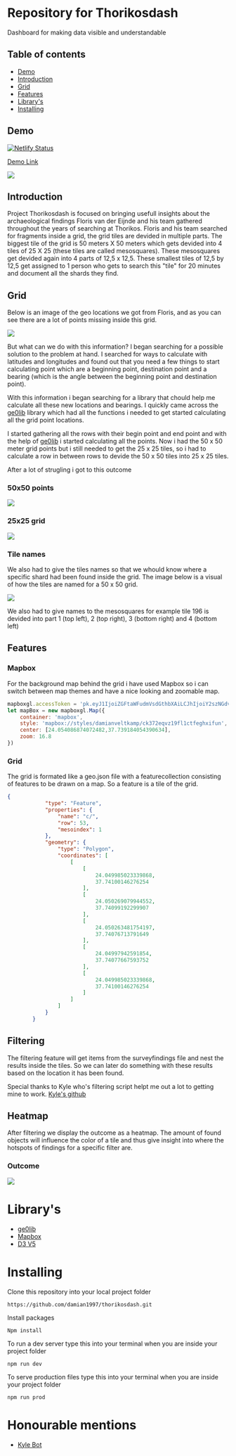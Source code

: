 # Repository for Thorikosdash
Dashboard for making data visible and understandable

## Table of contents
* [Demo](#demo)
* [Introduction](#introduction)
* [Grid](#grid)
* [Features](#features)
* [Library's](#library's)
* [Installing](#installing)

## Demo
[![Netlify Status](https://api.netlify.com/api/v1/badges/ffb4fc85-192c-46d9-b242-6fc6df04a54b/deploy-status)](https://app.netlify.com/sites/hungry-hugle-63f43c/deploys)

[Demo Link](https://hungry-hugle-63f43c.netlify.com/)

<img src="src/images/github-images/productionbuild.png">

## Introduction

Project Thorikosdash is focused on bringing usefull insights about the archaeological findings Floris van der Eijnde and his team gathered throughout the years of searching
at Thorikos. Floris and his team searched for fragments inside a grid, the grid tiles are devided in multiple parts. The biggest tile of the grid is 50 meters X 50 meters
which gets devided into 4 tiles of 25 X 25 (these tiles are called mesosquares). These mesosquares get devided again into 4 parts of 12,5 x 12,5. These smallest tiles
of 12,5 by 12,5 get assigned to 1 person who gets to search this "tile" for 20 minutes and document all the shards they find.

## Grid
Below is an image of the geo locations we got from Floris, and as you can see there are a lot of points missing inside this grid.

<img src="src/images/github-images/aangeleverde-locaties.png">

But what can we do with this information? I began searching for a possible solution to the problem at hand. I searched for ways to calculate with latitudes and longitudes
and found out that you need a few things to start calculating point which are a beginning point, destination point and a bearing (which is the angle between the beginning point and destination point).

With this information i began searching for a library that chould help me calculate all these new locations and bearings. I quickly came across the [ge0lib](https://github.com/manuelbieh/geolib) library which had all the functions i needed
to get started calculating all the grid point locations.

I started gathering all the rows with their begin point and end point and with the help of [ge0lib](https://github.com/manuelbieh/geolib) i started calculating all the points.
Now i had the 50 x 50 meter grid points but i still needed to get the 25 x 25 tiles, so i had to calculate a row in between rows to devide the 50 x 50 tiles into 25 x 25 tiles.

After a lot of strugling i got to this outcome  

### 50x50 points
<img src="src/images/github-images/50x50grid.png">

### 25x25 grid
<img src="src/images/github-images/25x25grid.png">

### Tile names

We also had to give the tiles names so that we whould know where a specific shard had been found inside the grid.
The image below is a visual of how the tiles are named for a 50 x 50 grid. 

<img src="src/images/github-images/gridnumbers.png">

We also had to give names to the mesosquares for example tile 196 is devided into part 1 (top left), 2 (top right), 3 (bottom right) and 4 (bottom left)

## Features
### Mapbox
For the background map behind the grid i have used Mapbox so i can switch between map themes and have a nice looking and zoomable map.

```javascript
mapboxgl.accessToken = 'pk.eyJ1IjoiZGFtaWFudmVsdGthbXAiLCJhIjoiY2szNGdvcTA1MG0zYzNibnlyNW1nZWZreSJ9.fUYUVFTp1_PjhZ6HkC0SDQ'
let mapBox = new mapboxgl.Map({
    container: 'mapbox',
    style: 'mapbox://styles/damianveltkamp/ck372eqvz19fl1ctfeghxifun',
    center: [24.054086874072482,37.739184054390634],
    zoom: 16.8
})
```

### Grid 
The grid is formated like a geo.json file with a featurecollection consisting of features to be drawn on a map. So a feature is a tile of the grid.

```json
{
            "type": "Feature",
            "properties": {
                "name": "c/",
                "row": 53,
                "mesoindex": 1
            },
            "geometry": {
                "type": "Polygon",
                "coordinates": [
                    [
                        [
                            24.049985023339868,
                            37.74100146276254
                        ],
                        [
                            24.050269079944552,
                            37.74099192299907
                        ],
                        [
                            24.050263481754197,
                            37.74076713791649
                        ],
                        [
                            24.04997942591854,
                            37.74077667593752
                        ],
                        [
                            24.049985023339868,
                            37.74100146276254
                        ]
                    ]
                ]
            }
        }
```

## Filtering
The filtering feature will get items from the surveyfindings file and nest the results inside the tiles. So we can later do something with these results based on the location it has been found.

Special thanks to Kyle who's filtering script helpt me out a lot to getting mine to work. [Kyle's github](https://github.com/kylebot0)

## Heatmap
After filtering we display the outcome as a heatmap. The amount of found objects will influence the color of a tile and thus give insight into where the hotspots of findings for a specific filter are.

### Outcome 

<img src="src/images/github-images/outcome-heatmap.png">

# Library's
* [ge0lib](https://github.com/manuelbieh/geolib)
* [Mapbox](https://docs.mapbox.com/mapbox-gl-js/overview/?utm_medium=sem&utm_source=google&utm_campaign=sem|google|brand|chko-googlesearch-pr01-dynamicsearchcampaign-nb.broad-all-landingpage-search&utm_term=brand&utm_content=chko-googlesearch-pr01-dynamicsearchcampaign-nb.broad-all-landingpage-search&gclid=CjwKCAiAgqDxBRBTEiwA59eEN1NvSjdnguKL5cLOqcYRouyLv_AQZucv6lpt9k7CEQo92GVt4tER6xoCz0wQAvD_BwE)
* [D3 V5](https://d3js.org/)

# Installing
Clone this repository into your local project folder
```
https://github.com/damian1997/thorikosdash.git
```

Install packages
```
Npm install
```

To run a dev server type this into your terminal when you are inside your project folder
```
npm run dev
```

To serve production files type this into your terminal when you are inside your project folder
```
npm run prod
```

# Honourable mentions
* [Kyle Bot](https://github.com/kylebot0)